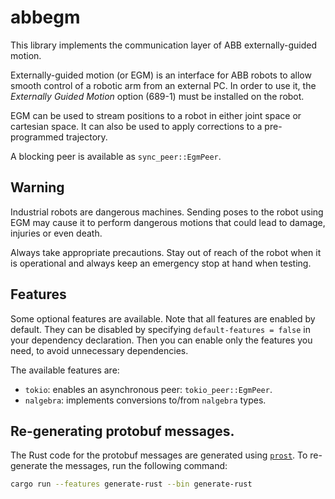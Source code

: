 # abbegm

This library implements the communication layer of ABB externally-guided motion.

Externally-guided motion (or EGM) is an interface for ABB robots to allow smooth control of a robotic arm from an external PC.
In order to use it, the *Externally Guided Motion* option (689-1) must be installed on the robot.

EGM can be used to stream positions to a robot in either joint space or cartesian space.
It can also be used to apply corrections to a pre-programmed trajectory.

A blocking peer is available as `sync_peer::EgmPeer`.

## Warning
Industrial robots are dangerous machines.
Sending poses to the robot using EGM may cause it to perform dangerous motions that could lead to damage, injuries or even death.

Always take appropriate precautions.
Stay out of reach of the robot when it is operational and always keep an emergency stop at hand when testing.

## Features
Some optional features are available.
Note that all features are enabled by default.
They can be disabled by specifying `default-features = false` in your dependency declaration.
Then you can enable only the features you need, to avoid unnecessary dependencies.

The available features are:
  * `tokio`: enables an asynchronous peer: `tokio_peer::EgmPeer`.
  * `nalgebra`: implements conversions to/from `nalgebra` types.

## Re-generating protobuf messages.

The Rust code for the protobuf messages are generated using [`prost`](https://crates.io/crates/prost).
To re-generate the messages, run the following command:

```sh
cargo run --features generate-rust --bin generate-rust
```
